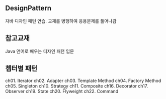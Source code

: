 ## DesignPattern
자바 디자인 패턴 연습. 교재를 병행하여 응용문제를 풀어나감

## 참고교재
Java 언어로 배우는 디자인 패턴 입문

## 쳅터별 패턴
ch01. Iterator
ch02. Adapter
ch03. Template Method
ch04. Factory Method
ch05. Singleton
ch10. Strategy
ch11. Composite
ch16. Decorator
ch17. Observer
ch19. State
ch20. Flyweight
ch22. Command
